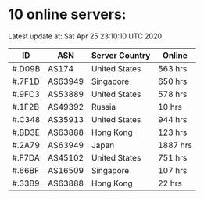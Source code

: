 # 10 online servers:

Latest update at: Sat Apr 25 23:10:10 UTC 2020

| ID | ASN | Server Country | Online |
| -- | --- | -------------- | ------ |
| #.D09B | AS174 | United States | 563 hrs |
| #.7F1D | AS63949 | Singapore | 650 hrs |
| #.9FC3 | AS53889 | United States | 578 hrs |
| #.1F2B | AS49392 | Russia | 10 hrs |
| #.C348 | AS35913 | United States | 944 hrs |
| #.BD3E | AS63888 | Hong Kong | 123 hrs |
| #.2A79 | AS63949 | Japan | 1887 hrs |
| #.F7DA | AS45102 | United States | 751 hrs |
| #.66BF | AS16509 | Singapore | 107 hrs |
| #.33B9 | AS63888 | Hong Kong | 22 hrs |

